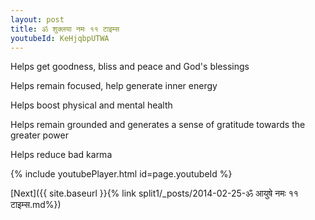 ```yaml
---
layout: post
title: ॐ शुक्लया नमः ११ टाइम्स
youtubeId: KeHjqbpUTWA
---
```

 
 
Helps get goodness, bliss and peace and God's blessings
 
Helps remain focused, help generate inner energy 
 
Helps boost physical and mental health 
 
Helps remain grounded and generates a sense of gratitude towards the greater power 
 
Helps reduce bad karma
 
 
 
 


{% include youtubePlayer.html id=page.youtubeId %}
 
[Next]({{ site.baseurl }}{% link  split1/_posts/2014-02-25-ॐ आयुषे नमः ११ टाइम्स.md%})
 
